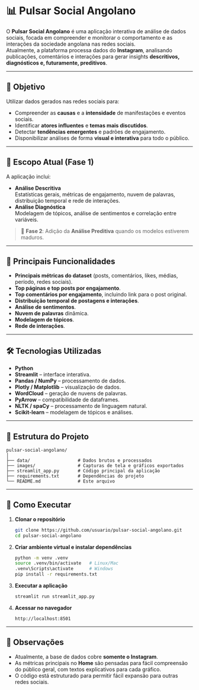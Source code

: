 # 📊 Pulsar Social Angolano

O **Pulsar Social Angolano** é uma aplicação interativa de análise de dados sociais, focada em compreender e monitorar o comportamento e as interações da sociedade angolana nas redes sociais.  
Atualmente, a plataforma processa dados do **Instagram**, analisando publicações, comentários e interações para gerar insights **descritivos, diagnósticos e, futuramente, preditivos**.

---

## 🎯 Objetivo

Utilizar dados gerados nas redes sociais para:
- Compreender as **causas** e a **intensidade** de manifestações e eventos sociais.
- Identificar **atores influentes** e **temas mais discutidos**.
- Detectar **tendências emergentes** e padrões de engajamento.
- Disponibilizar análises de forma **visual e interativa** para todo o público.

---

## 📅 Escopo Atual (Fase 1)

A aplicação inclui:
- **Análise Descritiva**  
  Estatísticas gerais, métricas de engajamento, nuvem de palavras, distribuição temporal e rede de interações.
- **Análise Diagnóstica**  
  Modelagem de tópicos, análise de sentimentos e correlação entre variáveis.

> 🔮 **Fase 2**: Adição da **Análise Preditiva** quando os modelos estiverem maduros.

---

## 📑 Principais Funcionalidades

- **Principais métricas do dataset** (posts, comentários, likes, médias, período, redes sociais).
- **Top páginas e top posts por engajamento**.
- **Top comentários por engajamento**, incluindo link para o post original.
- **Distribuição temporal de postagens e interações**.
- **Análise de sentimentos**.
- **Nuvem de palavras** dinâmica.
- **Modelagem de tópicos**.
- **Rede de interações**.

---

## 🛠️ Tecnologias Utilizadas

- **Python**
- **Streamlit** – interface interativa.
- **Pandas / NumPy** – processamento de dados.
- **Plotly / Matplotlib** – visualização de dados.
- **WordCloud** – geração de nuvens de palavras.
- **PyArrow** – compatibilidade de dataframes.
- **NLTK / spaCy** – processamento de linguagem natural.
- **Scikit-learn** – modelagem de tópicos e análises.

---

## 📂 Estrutura do Projeto

```plaintext
pulsar-social-angolano/
│
├── data/                  # Dados brutos e processados
├── images/                # Capturas de tela e gráficos exportados
├── streamlit_app.py       # Código principal da aplicação
├── requirements.txt       # Dependências do projeto
└── README.md              # Este arquivo
```

---

## 🚀 Como Executar

1. **Clonar o repositório**
   ```bash
   git clone https://github.com/usuario/pulsar-social-angolano.git
   cd pulsar-social-angolano
   ```

2. **Criar ambiente virtual e instalar dependências**
   ```bash
   python -m venv .venv
   source .venv/bin/activate   # Linux/Mac
   .venv\Scripts\activate      # Windows
   pip install -r requirements.txt
   ```

3. **Executar a aplicação**
   ```bash
   streamlit run streamlit_app.py
   ```

4. **Acessar no navegador**
   ```
   http://localhost:8501
   ```

---

## 📌 Observações

- Atualmente, a base de dados cobre **somente o Instagram**.
- As métricas principais no **Home** são pensadas para fácil compreensão do público geral, com textos explicativos para cada gráfico.
- O código está estruturado para permitir fácil expansão para outras redes sociais.